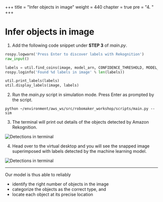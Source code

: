+++
title = "Infer objects in image"
weight = 440
chapter = true
pre = "4. "
+++

# Infer objects in image

1. Add the following code snippet under **STEP 3** of _main.py_.

```python
rospy.logwarn('Press Enter to discover labels with Rekognition')
raw_input()

labels = util.find_coins(image, model_arn, CONFIDENCE_THRESHOLD, MODEL_ACCESS_PROFILE)
rospy.loginfo('Found %d labels in image' % len(labels))

util.print_labels(labels)
util.display_labels(image, labels)
```

2. Run the _main.py_ script in simulation mode. Press Enter as prompted by the script.

```
python ~/environment/aws_ws/src/robomaker_workshop/scripts/main.py --sim
```

3. The terminal will print out details of the objects detected by Amazon Rekognition.

![Detections in terminal](/detections-term.png?classes=border)

4. Head over to the virtual desktop and you will see the snapped image superimposed with labels detected by the machine learning model.

![Detections in terminal](/detections-vis.png?classes=border)

---

Our model is thus able to reliably

- identify the right number of objects in the image
- categorize the objects as the correct type, and
- locate each object at its precise location
